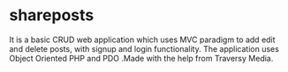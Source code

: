 # shareposts

It is a basic CRUD web application which uses MVC paradigm to add edit and delete posts, with signup and login functionality. The application uses Object Oriented PHP and PDO
.Made with the help from Traversy Media.
